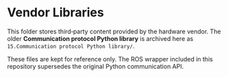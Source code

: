 # Vendor Libraries

This folder stores third‑party content provided by the hardware vendor.
The older **Communication protocol Python library** is archived here as
`15.Communication protocol Python library/`.

These files are kept for reference only. The ROS wrapper included in this
repository supersedes the original Python communication API.

